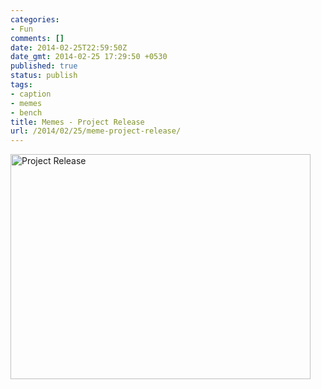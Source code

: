 ```yaml
---
categories:
- Fun
comments: []
date: 2014-02-25T22:59:50Z
date_gmt: 2014-02-25 17:29:50 +0530
published: true
status: publish
tags:
- caption
- memes
- bench
title: Memes - Project Release
url: /2014/02/25/meme-project-release/
---
```


<a href="{{site.baseurl}}/uploads/Caption-2.jpg"><img src="{{site.baseurl}}/uploads/Caption-2.jpg"  alt="Project Release" width="480" height="360"/></a>
